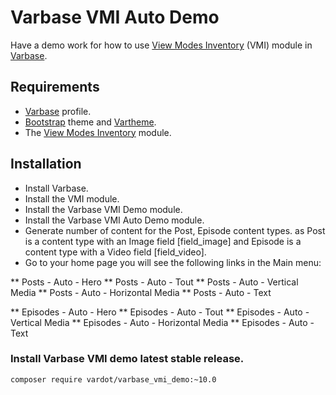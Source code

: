 # Varbase VMI Auto Demo

Have a demo work for how to use
 [View Modes Inventory](https://www.drupal.org/project/vmi) (VMI) module in
 [Varbase](https://www.drupal.org/project/varbase).


## Requirements
* [Varbase](https://www.drupal.org/project/varbase) profile.
* [Bootstrap](https://www.drupal.org/project/bootstrap) theme
  and [Vartheme](https://www.drupal.org/project/vartheme).
* The [View Modes Inventory](https://www.drupal.org/project/vmi) module.

## Installation
* Install Varbase.
* Install the VMI module.
* Install the Varbase VMI Demo module.
* Install the Varbase VMI Auto Demo module.
* Generate number of content for the Post, Episode content types.
  as Post is a content type with an Image field [field_image]
  and Episode is a content type with a Video field [field_video].
* Go to your home page you will see the following links in the Main menu:

** Posts - Auto - Hero
** Posts - Auto - Tout
** Posts - Auto - Vertical Media
** Posts - Auto - Horizontal Media
** Posts - Auto - Text

** Episodes - Auto - Hero
** Episodes - Auto - Tout
** Episodes - Auto - Vertical Media
** Episodes - Auto - Horizontal Media
** Episodes - Auto - Text

### Install Varbase VMI demo latest stable release.
```
composer require vardot/varbase_vmi_demo:~10.0
```
